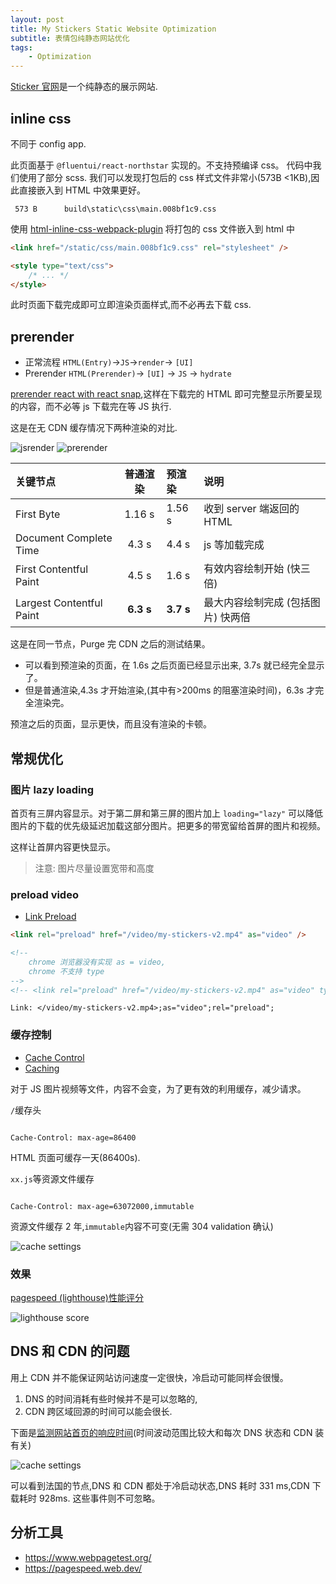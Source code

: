 ```yaml
---
layout: post
title: My Stickers Static Website Optimization
subtitle: 表情包纯静态网站优化
tags:
    - Optimization
---
```


[Sticker 官网](https://sticker.newfuture.cc)是一个纯静态的展示网站.

## inline css

不同于 config app.

此页面基于 `@fluentui/react-northstar` 实现的。不支持预编译 css。
代码中我们使用了部分 scss. 我们可以发现打包后的 css 样式文件非常小(573B <1KB),因此直接嵌入到 HTML 中效果更好。

```
 573 B      build\static\css\main.008bf1c9.css
```

使用 [html-inline-css-webpack-plugin](https://github.com/Runjuu/html-inline-css-webpack-plugin) 将打包的 css 文件嵌入到 html 中

```html
<link href="/static/css/main.008bf1c9.css" rel="stylesheet" />
```

```html
<style type="text/css">
    /* ... */
</style>
```

此时页面下载完成即可立即渲染页面样式,而不必再去下载 css.

## prerender

-   正常流程 `HTML(Entry)`->`JS`->`render`-> `[UI]`
-   Prerender `HTML(Prerender)`-> `[UI]` -> `JS` -> `hydrate`

[prerender react with react snap](/prerender-react-with-react-snap),这样在下载完的 HTML 即可完整显示所要呈现的内容，而不必等 js 下载完在等 JS 执行.

这是在无 CDN 缓存情况下两种渲染的对比.

![jsrender](/assets/img/my-stickers-static-website-optimization/js-render-video.gif)
![prerender](/assets/img/my-stickers-static-website-optimization/prerender-video.gif)

| 关键节点                 | 普通渲染  | 预渲染    | 说明                               |
| :----------------------- | :-------: | :-------- | :--------------------------------- |
| First Byte               |  1.16 s   | 1.56 s    | 收到 server 端返回的 HTML          |
| Document Complete Time   |   4.3 s   | 4.4 s     | js 等加载完成                      |
| First Contentful Paint   |   4.5 s   | 1.6 s     | 有效内容绘制开始 (快三倍)          |
| Largest Contentful Paint | **6.3 s** | **3.7 s** | 最大内容绘制完成 (包括图片) 快两倍 |

这是在同一节点，Purge 完 CDN 之后的测试结果。

-   可以看到预渲染的页面，在 1.6s 之后页面已经显示出来, 3.7s 就已经完全显示了。
-   但是普通渲染,4.3s 才开始渲染,(其中有>200ms 的阻塞渲染时间)，6.3s 才完全渲染完。

预渲之后的页面，显示更快，而且没有渲染的卡顿。

## 常规优化

### 图片 lazy loading

首页有三屏内容显示。对于第二屏和第三屏的图片加上 `loading="lazy"` 可以降低图片的下载的优先级延迟加载这部分图片。把更多的带宽留给首屏的图片和视频。

这样让首屏内容更快显示。

> 注意: 图片尽量设置宽带和高度

### preload video

-   [Link Preload](https://developer.mozilla.org/en-US/docs/Web/HTML/Link_types/preload#browser_compatibility)

```html
<link rel="preload" href="/video/my-stickers-v2.mp4" as="video" />

<!-- 
    chrome 浏览器没有实现 as = video,
    chrome 不支持 type
-->
<!-- <link rel="preload" href="/video/my-stickers-v2.mp4" as="video" type="video/mp4" /> -->
```

```
Link: </video/my-stickers-v2.mp4>;as="video";rel="preload";
```

### 缓存控制

-   [Cache Control](https://developer.mozilla.org/en-US/docs/Web/HTTP/Headers/Cache-Control)
-   [Caching](https://developer.mozilla.org/en-US/docs/Web/HTTP/Caching#common_caching_patterns)

对于 JS 图片视频等文件，内容不会变，为了更有效的利用缓存，减少请求。

`/`缓存头

```

Cache-Control: max-age=86400

```

HTML 页面可缓存一天(86400s).

`xx.js`等资源文件缓存

```

Cache-Control: max-age=63072000,immutable

```

资源文件缓存 2 年,`immutable`内容不可变(无需 304 validation 确认)

![cache settings](/assets/img/my-stickers-static-website-optimization/cache-setting.png)

### 效果

[pagespeed (lighthouse)性能评分](https://pagespeed.web.dev/report?url=https%3A%2F%2Fsticker.newfuture.cc%2F&form_factor=desktop)

![lighthouse score](/assets/img/my-stickers-static-website-optimization/lighthouse.png)

## DNS 和 CDN 的问题

用上 CDN 并不能保证网站访问速度一定很快，冷启动可能同样会很慢。

1. DNS 的时间消耗有些时候并不是可以忽略的,
2. CDN 跨区域回源的时间可以能会很长.

下面是[监测网站首页的响应时间](https://status.sticker.newfuture.cc/)(时间波动范围比较大和每次 DNS 状态和 CDN 装有关)

![cache settings](/assets/img/my-stickers-static-website-optimization/connection-time.png)

可以看到法国的节点,DNS 和 CDN 都处于冷启动状态,DNS 耗时 331 ms,CDN 下载耗时 928ms. 这些事件则不可忽略。

## 分析工具

-   <https://www.webpagetest.org/>
-   <https://pagespeed.web.dev/>

```

```
